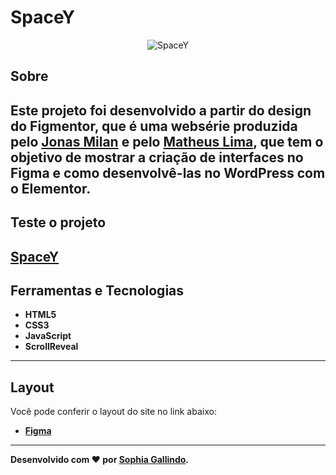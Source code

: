 # SpaceY
<p align="center">
	<img src="https://user-images.githubusercontent.com/67246528/124368614-1516e280-dc39-11eb-90d4-63b89ca06518.png" alt="SpaceY" title="SpaceY">
</p>

## Sobre   
Este projeto foi desenvolvido a partir do design do Figmentor, que é uma websérie produzida pelo [Jonas Milan](https://www.instagram.com/jonasmilancc/) e pelo [Matheus Lima](https://www.instagram.com/mathlimadesign/), que tem o objetivo de mostrar a criação de interfaces no Figma e como desenvolvê-las no WordPress com o Elementor.
---

## Teste o projeto  
[SpaceY](https://figmentor-spacey-sophia15.netlify.app/)
---

## Ferramentas e Tecnologias
- **HTML5**
- **CSS3**
- **JavaScript** 
- **ScrollReveal** 

---

## Layout
Você pode conferir o layout do site no link abaixo:
- **[Figma](https://www.figma.com/community/file/986447430009792279)**

---

**Desenvolvido com ❤ por [Sophia Gallindo](https://github.com/Sophia-15/).**
